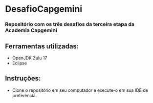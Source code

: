 # DesafioCapgemini
### Repositório com os três desafios da terceira etapa da Academia Capgemini

## Ferramentas utilizadas:
+ OpenJDK Zulu 17</br>
+ Eclipse

## Instruções:
+ Clone o repositório em seu computador e execute-o em sua IDE de preferência. 
